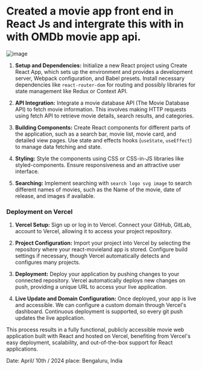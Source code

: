 #  Created a movie app front end in  React Js and intergrate this  with in  with OMDb movie app api.

![image](https://github.com/Anand3125/react-movieland/assets/124582976/10291a3a-691c-4e39-a658-c5d655d65bfe)
1. **Setup and Dependencies:** Initialize a new React project using Create React App, which sets up the environment and provides a development server, Webpack configuration, and Babel presets. Install necessary dependencies like `react-router-dom` for routing and possibly libraries for state management like Redux or Context API.

2. **API Integration:** Integrate a movie database API (The Movie Database API) to fetch movie information. This involves making HTTP requests using fetch API to retrieve movie details, search results, and categories.

3. **Building Components:** Create React components for different parts of the application, such as a search bar, movie list, movie card, and detailed view pages. Use state and effects hooks (`useState`, `useEffect`) to manage data fetching and state.

4. **Styling:** Style the components using CSS or CSS-in-JS libraries like styled-components. Ensure responsiveness and an attractive user interface.

5. **Searching:** Implement searching with `search logo svg image` to search different names of movies, such as the Name of the movie, date of release, and images if available.

### Deployment on Vercel

1. **Vercel Setup:** Sign up or log in to Vercel. Connect your GitHub, GitLab, account to Vercel, allowing it to access your project repository.

2. **Project Configuration:** Import your project into Vercel by selecting the repository where your react-movieland app is stored. Configure build settings if necessary, though Vercel automatically detects and configures many projects.

3. **Deployment:** Deploy your application by pushing changes to your connected repository. Vercel automatically deploys new changes on push, providing a unique URL to access your live application.

4. **Live Update and Domain Configuration:** Once deployed, your app is live and accessible. We can configure a custom domain through Vercel's dashboard. Continuous deployment is supported, so every git push updates the live application.

This process results in a fully functional, publicly accessible movie web application built with React and hosted on Vercel, benefiting from Vercel's easy deployment, scalability, and out-of-the-box support for React applications.


Date: April/ 10th / 2024                                                                                                        place: Bengaluru, India
